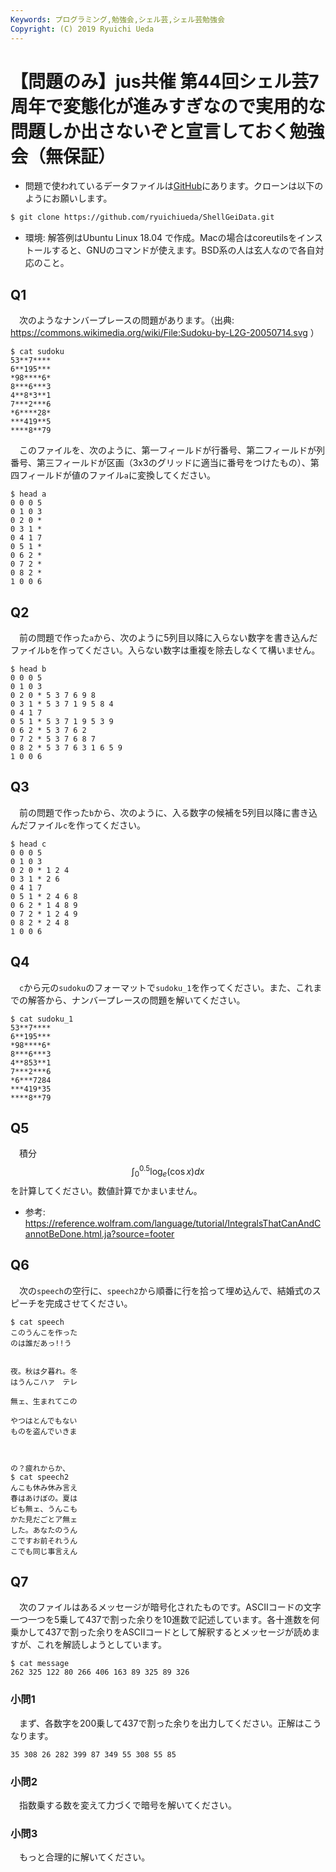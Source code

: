 ```yaml
---
Keywords: プログラミング,勉強会,シェル芸,シェル芸勉強会
Copyright: (C) 2019 Ryuichi Ueda
---
```


# 【問題のみ】jus共催 第44回シェル芸7周年で変態化が進みすぎなので実用的な問題しか出さないぞと宣言しておく勉強会（無保証）


* 問題で使われているデータファイルは[GitHub](https://github.com/ryuichiueda/ShellGeiData/tree/master/vol.44)にあります。クローンは以下のようにお願いします。

```bash
$ git clone https://github.com/ryuichiueda/ShellGeiData.git
```


* 環境: 解答例はUbuntu Linux 18.04 で作成。Macの場合はcoreutilsをインストールすると、GNUのコマンドが使えます。BSD系の人は玄人なので各自対応のこと。


## Q1

　次のようなナンバープレースの問題があります。（出典: https://commons.wikimedia.org/wiki/File:Sudoku-by-L2G-20050714.svg ）

```
$ cat sudoku
53**7****
6**195***
*98****6*
8***6***3
4**8*3**1
7***2***6
*6****28*
***419**5
****8**79
```

　このファイルを、次のように、第一フィールドが行番号、第二フィールドが列番号、第三フィールドが区画（3x3のグリッドに適当に番号をつけたもの）、第四フィールドが値のファイル`a`に変換してください。

```
$ head a
0 0 0 5
0 1 0 3
0 2 0 *
0 3 1 *
0 4 1 7
0 5 1 *
0 6 2 *
0 7 2 *
0 8 2 *
1 0 0 6
```


## Q2

　前の問題で作った`a`から、次のように5列目以降に入らない数字を書き込んだファイル`b`を作ってください。入らない数字は重複を除去しなくて構いません。

```
$ head b
0 0 0 5
0 1 0 3
0 2 0 * 5 3 7 6 9 8
0 3 1 * 5 3 7 1 9 5 8 4
0 4 1 7
0 5 1 * 5 3 7 1 9 5 3 9
0 6 2 * 5 3 7 6 2
0 7 2 * 5 3 7 6 8 7
0 8 2 * 5 3 7 6 3 1 6 5 9
1 0 0 6
```

## Q3

　前の問題で作った`b`から、次のように、入る数字の候補を5列目以降に書き込んだファイル`c`を作ってください。

```
$ head c
0 0 0 5
0 1 0 3
0 2 0 * 1 2 4
0 3 1 * 2 6
0 4 1 7
0 5 1 * 2 4 6 8
0 6 2 * 1 4 8 9
0 7 2 * 1 2 4 9
0 8 2 * 2 4 8
1 0 0 6
```


## Q4

　`c`から元の`sudoku`のフォーマットで`sudoku_1`を作ってください。また、これまでの解答から、ナンバープレースの問題を解いてください。


```
$ cat sudoku_1
53**7****
6**195***
*98****6*
8***6***3
4**853**1
7***2***6
*6***7284
***419*35
****8**79
```


## Q5

　積分$$\int_0^{0.5} \log_e(\cos x) dx$$を計算してください。数値計算でかまいません。


* 参考: https://reference.wolfram.com/language/tutorial/IntegralsThatCanAndCannotBeDone.html.ja?source=footer

## Q6

　次の`speech`の空行に、`speech2`から順番に行を拾って埋め込んで、結婚式のスピーチを完成させてください。


```
$ cat speech 
このうんこを作った
のは誰だあっ!!う


夜。秋は夕暮れ。冬
はうんこハァ　テレ

無ェ、生まれてこの

やつはとんでもない
ものを盗んでいきま



の？疲れからか、
$ cat speech2 
んこも休み休み言え
春はあけぼの。夏は
ビも無ェ、うんこも
かた見だごとア無ェ
した。あなたのうん
こですお前それうん
こでも同じ事言えん
```


## Q7

　次のファイルはあるメッセージが暗号化されたものです。ASCIIコードの文字一つ一つを5乗して437で割った余りを10進数で記述しています。各十進数を何乗かして437で割った余りをASCIIコードとして解釈するとメッセージが読めますが、これを解読しようとしています。

``` 
$ cat message 
262 325 122 80 266 406 163 89 325 89 326
``` 

### 小問1

　まず、各数字を200乗して437で割った余りを出力してください。正解はこうなります。

```
35 308 26 282 399 87 349 55 308 55 85
```


### 小問2

　指数乗する数を変えて力づくで暗号を解いてください。


### 小問3

　もっと合理的に解いてください。

